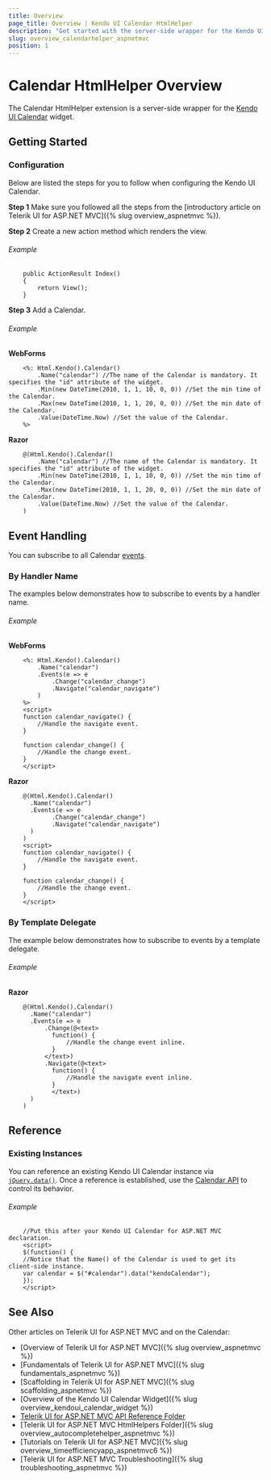 ```yaml
---
title: Overview
page_title: Overview | Kendo UI Calendar HtmlHelper
description: "Get started with the server-side wrapper for the Kendo UI Calendar widget for ASP.NET MVC."
slug: overview_calendarhelper_aspnetmvc
position: 1
---
```


# Calendar HtmlHelper Overview

The Calendar HtmlHelper extension is a server-side wrapper for the [Kendo UI Calendar](https://demos.telerik.com/kendo-ui/calendar/index) widget.

## Getting Started

### Configuration

Below are listed the steps for you to follow when configuring the Kendo UI Calendar.

**Step 1** Make sure you followed all the steps from the [introductory article on Telerik UI for ASP.NET MVC]({% slug overview_aspnetmvc %}).

**Step 2** Create a new action method which renders the view.

###### Example

        public ActionResult Index()
        {
            return View();
        }

**Step 3** Add a Calendar.

###### Example

**WebForms**

        <%: Html.Kendo().Calendar()
            .Name("calendar") //The name of the Calendar is mandatory. It specifies the "id" attribute of the widget.
            .Min(new DateTime(2010, 1, 1, 10, 0, 0)) //Set the min time of the Calendar.
            .Max(new DateTime(2010, 1, 1, 20, 0, 0)) //Set the min date of the Calendar.
            .Value(DateTime.Now) //Set the value of the Calendar.
        %>

**Razor**

        @(Html.Kendo().Calendar()
            .Name("calendar") //The name of the Calendar is mandatory. It specifies the "id" attribute of the widget.
            .Min(new DateTime(2010, 1, 1, 10, 0, 0)) //Set the min time of the Calendar.
            .Max(new DateTime(2010, 1, 1, 20, 0, 0)) //Set the min date of the Calendar.
            .Value(DateTime.Now) //Set the value of the Calendar.
        )

## Event Handling

You can subscribe to all Calendar [events](/api/javascript/ui/calendar#events).

### By Handler Name

The examples below demonstrates how to subscribe to events by a handler name.

###### Example

**WebForms**

        <%: Html.Kendo().Calendar()
            .Name("calendar")
            .Events(e => e
                .Change("calendar_change")
                .Navigate("calendar_navigate")
            )
        %>
        <script>
        function calendar_navigate() {
            //Handle the navigate event.
        }

        function calendar_change() {
            //Handle the change event.
        }
        </script>

**Razor**

        @(Html.Kendo().Calendar()
          .Name("calendar")
          .Events(e => e
                .Change("calendar_change")
                .Navigate("calendar_navigate")
          )
        )
        <script>
        function calendar_navigate() {
            //Handle the navigate event.
        }

        function calendar_change() {
            //Handle the change event.
        }
        </script>

### By Template Delegate

The example below demonstrates how to subscribe to events by a template delegate.

###### Example

**Razor**

        @(Html.Kendo().Calendar()
          .Name("calendar")
          .Events(e => e
              .Change(@<text>
                function() {
                    //Handle the change event inline.
                }
              </text>)
              .Navigate(@<text>
                function() {
                    //Handle the navigate event inline.
                }
                </text>)
          )
        )

## Reference

### Existing Instances

You can reference an existing Kendo UI Calendar instance via [`jQuery.data()`](http://api.jquery.com/jQuery.data/). Once a reference is established, use the [Calendar API](/api/javascript/ui/calendar#methods) to control its behavior.

###### Example

        //Put this after your Kendo UI Calendar for ASP.NET MVC declaration.
        <script>
        $(function() {
        //Notice that the Name() of the Calendar is used to get its client-side instance.
        var calendar = $("#calendar").data("kendoCalendar");
        });
        </script>

## See Also

Other articles on Telerik UI for ASP.NET MVC and on the Calendar:

* [Overview of Telerik UI for ASP.NET MVC]({% slug overview_aspnetmvc %})
* [Fundamentals of Telerik UI for ASP.NET MVC]({% slug fundamentals_aspnetmvc %})
* [Scaffolding in Telerik UI for ASP.NET MVC]({% slug scaffolding_aspnetmvc %})
* [Overview of the Kendo UI Calendar Widget]({% slug overview_kendoui_calendar_widget %})
* [Telerik UI for ASP.NET MVC API Reference Folder](/api/aspnet-mvc/Kendo.Mvc/AggregateFunction)
* [Telerik UI for ASP.NET MVC HtmlHelpers Folder]({% slug overview_autocompletehelper_aspnetmvc %})
* [Tutorials on Telerik UI for ASP.NET MVC]({% slug overview_timeefficiencyapp_aspnetmvc6 %})
* [Telerik UI for ASP.NET MVC Troubleshooting]({% slug troubleshooting_aspnetmvc %})

